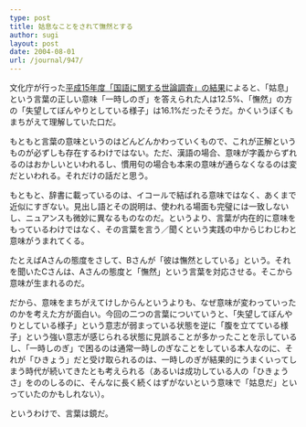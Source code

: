 ```yaml
---
type: post
title: 姑息なことをされて憮然とする
author: sugi
layout: post
date: 2004-08-01
url: /journal/947/
---
```

文化庁が行った<a href="http://www.bunka.go.jp/1kokugo/15_yoron.html" onclick="_gaq.push(['_trackEvent', 'outbound-article', 'http://www.bunka.go.jp/1kokugo/15_yoron.html', '平成15年度「国語に関する世論調査」の結果']);" >平成15年度「国語に関する世論調査」の結果</a>によると、「姑息」という言葉の正しい意味「一時しのぎ」を答えられた人は12.5%、「憮然」の方の「失望してぼんやりとしている様子」は16.1%だったそうだ。かくいうぼくもまちがえて理解していた口だ。

もともと言葉の意味というのはどんどんかわっていくもので、これが正解というものが必ずしも存在するわけではない。ただ、漢語の場合、意味が字義からずれるのはおかしいといわれるし、慣用句の場合も本来の意味が通らなくなるのは変だといわれる。それだけの話だと思う。

もともと、辞書に載っているのは、イコールで結ばれる意味ではなく、あくまで近似にすぎない。見出し語とその説明は、使われる場面も完璧には一致しないし、ニュアンスも微妙に異なるものなのだ。というより、言葉が内在的に意味をもっているわけではなく、その言葉を言う／聞くという実践の中からじわじわと意味がうまれてくる。

たとえばAさんの態度をさして、Bさんが「彼は憮然としている」という。それを聞いたCさんは、Aさんの態度と「憮然」という言葉を対応させる。そこから意味が生まれるのだ。

だから、意味をまちがえてけしからんというよりも、なぜ意味が変わっていったのかを考えた方が面白い。今回の二つの言葉についていうと、「失望してぼんやりとしている様子」という意志が弱まっている状態を逆に「腹を立てている様子」という強い意志が感じられる状態に見誤ることが多かったことを示しているし、「一時しのぎ」で困るのは通常一時しのぎなことをしている本人なのに、それが「ひきょう」だと受け取られるのは、一時しのぎが結果的にうまくいってしまう時代が続いてきたとも考えられる（あるいは成功している人の「ひきょうさ」をののしるのに、そんなに長く続くはずがないという意味で「姑息だ」といっていたのかもしれない）。

というわけで、言葉は鏡だ。

